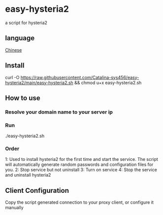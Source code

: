 # easy-hysteria2

 a script for hysteria2

## language

 [Chinese](README_zh.md)

## Install

  curl -O https://raw.githubusercontent.com/Catalina-sys456/easy-hysteria2/main/easy-hysteria2.sh && chmod u+x easy-hysteria2.sh

## How to use

### Resolve your domain name to your server ip

### Run
  ./easy-hysteria2.sh

### Order
  1: Used to install hysteria2 for the first time and start the service. The script will automatically generate random passwords and configuration files for you.
  2: Stop service but not uninstall
  3: Turn on service
  4: Stop the service and uninstall hysteria2

## Client Configuration
  Copy the script generated connection to your proxy client, or configure it manually

